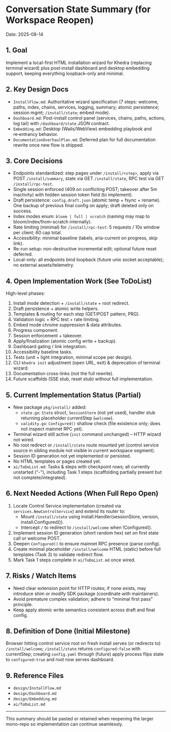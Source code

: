 # Conversation State Summary (for Workspace Reopen)

Date: 2025-08-14

## 1. Goal
Implement a local-first HTML installation wizard for Khedra (replacing terminal wizard) plus post‑install dashboard and desktop embedding support, keeping everything loopback-only and minimal.

## 2. Key Design Docs
- `InstallFlow.md`: Authoritative wizard specification (7 steps: welcome, paths, index, chains, services, logging, summary; atomic persistence; session mgmt; `/install/state`; embed mode).
- `Dashboard.md`: Post-install control panel (services, chains, paths, actions, log tail) with `/dashboard/state` JSON contract.
- `Embedding.md`: Desktop (Wails/WebView) embedding playbook and re‑entrancy behavior.
- `DocumentationOverhaulPlan.md`: Deferred plan for full documentation rewrite once new flow is shipped.

## 3. Core Decisions
- Endpoints standardized: step pages under `/install/<step>`, apply via POST `/install/summary`, state via GET `/install/state`, RPC test via GET `/install/rpc-test`.
- Single session enforced (409 on conflicting POST; takeover after 5m inactivity) with hidden session token field (to implement).
- Draft persistence: `config.draft.json` (atomic temp + fsync + rename). One backup of previous final config on apply; draft deleted only on success.
- Index modes enum: `bloom | full | scratch` (naming may map to bloom/index/from-scratch internally).
- Rate limiting (minimal) for `/install/rpc-test`: 5 requests / 10s window per client; 60 cap total.
- Accessibility: minimal baseline (labels, aria-current on progress, skip link).
- Re-run setup: non-destructive incremental edit; optional future reset deferred.
- Local-only: all endpoints bind loopback (future unix socket acceptable); no external assets/telemetry.

## 4. Open Implementation Work (See ToDoList)
High-level phases:
1. Install mode detection + `/install/state` + root redirect.
2. Draft persistence + atomic write helpers.
3. Templates & routing for each step (GET/POST pattern, PRG).
4. Validation logic + RPC test + rate limiting.
5. Embed mode chrome suppression & data attributes.
6. Progress component.
7. Session enforcement + takeover.
8. Apply/finalization (atomic config write + backup).
9. Dashboard gating / link integration.
10. Accessibility baseline tasks.
11. Tests (unit + light integration, minimal scope per design).
12. CLI `khedra init` adjustment (open URL, exit) & deprecation of terminal wizard.
13. Documentation cross-links (not the full rewrite).
14. Future scaffolds (SSE stub, reset stub) without full implementation.

## 5. Current Implementation Status (Partial)
- New package `pkg/install/` added:
  - `state.go`: `State` struct, `SessionStore` (not yet used), handler stub returning placeholder currentStep (`welcome`).
  - `validity.go`: `Configured()` shallow check (file existence only; does not inspect mainnet RPC yet).
- Terminal wizard still active (`init` command unchanged) – HTTP wizard not wired.
- No root redirect or `/install/state` route mounted yet (control service source in sibling module not visible in current workspace segment).
- Session ID generation not yet implemented or persisted.
- No HTML templates or pages created yet.
- `ai/ToDoList.md`: Tasks & steps with checkpoint rows; all currently unstarted ("-"), including Task 1 steps (scaffolding partially present but not complete/integrated).

## 6. Next Needed Actions (When Full Repo Open)
1. Locate Control Service implementation (created via `services.NewControlService`) and extend its router to:
   - Mount `/install/state` using install.Handler(sessionStore, version, install.Configured()).
   - Intercept `/` to redirect to `/install/welcome` when !Configured().
2. Implement session ID generation (short random hex) set on first state call or welcome POST.
3. Deepen `Configured()` to ensure mainnet RPC presence (parse config). 
4. Create minimal placeholder `/install/welcome` HTML (static) before full templates (Task 3) to validate redirect flow.
5. Mark Task 1 steps complete in `ai/ToDoList.md` once wired.

## 7. Risks / Watch Items
- Need clear extension point for HTTP routes; if none exists, may introduce shim or modify SDK package (coordinate with maintainers).
- Avoid premature complex validation; adhere to “minimal first pass” principle.
- Keep apply atomic write semantics consistent across draft and final config.

## 8. Definition of Done (Initial Milestone)
Browser hitting control service root on fresh install serves (or redirects to) `/install/welcome`; `/install/state` returns `configured:false` with currentStep; creating `config.yaml` through (future) apply process flips state to `configured:true` and root now serves dashboard.

## 9. Reference Files
- `design/InstallFlow.md`
- `design/Dashboard.md`
- `design/Embedding.md`
- `ai/ToDoList.md`

---
This summary should be pasted or retained when reopening the larger mono-repo so implementation can continue seamlessly.
